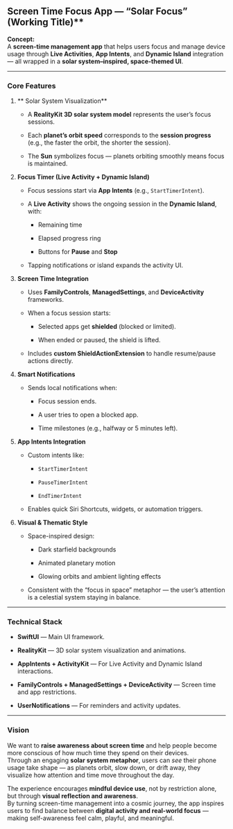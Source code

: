 ## Screen Time Focus App — “Solar Focus” (Working Title)**

**Concept:**  
 A **screen-time management app** that helps users focus and manage device usage through **Live Activities**, **App Intents**, and **Dynamic Island** integration — all wrapped in a **solar system–inspired, space-themed UI**.

---

### **Core Features**

1. ** Solar System Visualization**

   * A **RealityKit 3D solar system model** represents the user’s focus sessions.

   * Each **planet’s orbit speed** corresponds to the **session progress** (e.g., the faster the orbit, the shorter the session).

   * The **Sun** symbolizes focus — planets orbiting smoothly means focus is maintained.

2. **Focus Timer (Live Activity \+ Dynamic Island)**

   * Focus sessions start via **App Intents** (e.g., `StartTimerIntent`).

   * A **Live Activity** shows the ongoing session in the **Dynamic Island**, with:

     * Remaining time

     * Elapsed progress ring

     * Buttons for **Pause** and **Stop**

   * Tapping notifications or island expands the activity UI.

3. **Screen Time Integration**

   * Uses **FamilyControls**, **ManagedSettings**, and **DeviceActivity** frameworks.

   * When a focus session starts:

     * Selected apps get **shielded** (blocked or limited).

     * When ended or paused, the shield is lifted.

   * Includes **custom ShieldActionExtension** to handle resume/pause actions directly.

4. **Smart Notifications**

   * Sends local notifications when:

     * Focus session ends.

     * A user tries to open a blocked app.

     * Time milestones (e.g., halfway or 5 minutes left).

5. **App Intents Integration**

   * Custom intents like:

     * `StartTimerIntent`

     * `PauseTimerIntent`

     * `EndTimerIntent`

   * Enables quick Siri Shortcuts, widgets, or automation triggers.

6. **Visual & Thematic Style**

   * Space-inspired design:

     * Dark starfield backgrounds

     * Animated planetary motion

     * Glowing orbits and ambient lighting effects

   * Consistent with the “focus in space” metaphor — the user’s attention is a celestial system staying in balance.

---

### **Technical Stack**

* **SwiftUI** — Main UI framework.

* **RealityKit** — 3D solar system visualization and animations.

* **AppIntents \+ ActivityKit** — For Live Activity and Dynamic Island interactions.

* **FamilyControls \+ ManagedSettings \+ DeviceActivity** — Screen time and app restrictions.

* **UserNotifications** — For reminders and activity updates.

---

### **Vision**

We want to **raise awareness about screen time** and help people become more conscious of how much time they spend on their devices.  
 Through an engaging **solar system metaphor**, users can *see* their phone usage take shape — as planets orbit, slow down, or drift away, they visualize how attention and time move throughout the day.

The experience encourages **mindful device use**, not by restriction alone, but through **visual reflection and awareness**.  
 By turning screen-time management into a cosmic journey, the app inspires users to find balance between **digital activity and real-world focus** — making self-awareness feel calm, playful, and meaningful.
